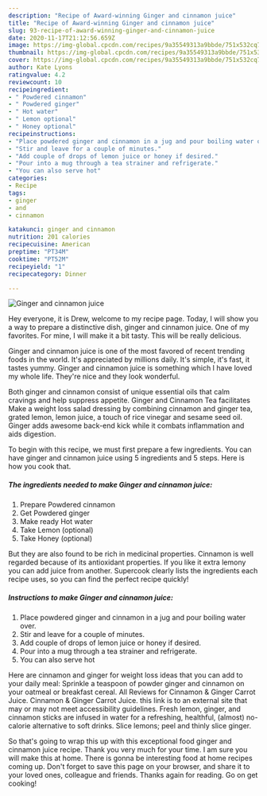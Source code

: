 ```yaml
---
description: "Recipe of Award-winning Ginger and cinnamon juice"
title: "Recipe of Award-winning Ginger and cinnamon juice"
slug: 93-recipe-of-award-winning-ginger-and-cinnamon-juice
date: 2020-11-17T21:12:56.659Z
image: https://img-global.cpcdn.com/recipes/9a35549313a9bbde/751x532cq70/ginger-and-cinnamon-juice-recipe-main-photo.jpg
thumbnail: https://img-global.cpcdn.com/recipes/9a35549313a9bbde/751x532cq70/ginger-and-cinnamon-juice-recipe-main-photo.jpg
cover: https://img-global.cpcdn.com/recipes/9a35549313a9bbde/751x532cq70/ginger-and-cinnamon-juice-recipe-main-photo.jpg
author: Kate Lyons
ratingvalue: 4.2
reviewcount: 10
recipeingredient:
- " Powdered cinnamon"
- " Powdered ginger"
- " Hot water"
- " Lemon optional"
- " Honey optional"
recipeinstructions:
- "Place powdered ginger and cinnamon in a jug and pour boiling water over."
- "Stir and leave for a couple of minutes."
- "Add couple of drops of lemon juice or honey if desired."
- "Pour into a mug through a tea strainer and refrigerate."
- "You can also serve hot"
categories:
- Recipe
tags:
- ginger
- and
- cinnamon

katakunci: ginger and cinnamon 
nutrition: 201 calories
recipecuisine: American
preptime: "PT34M"
cooktime: "PT52M"
recipeyield: "1"
recipecategory: Dinner

---
```



![Ginger and cinnamon juice](https://img-global.cpcdn.com/recipes/9a35549313a9bbde/751x532cq70/ginger-and-cinnamon-juice-recipe-main-photo.jpg)

Hey everyone, it is Drew, welcome to my recipe page. Today, I will show you a way to prepare a distinctive dish, ginger and cinnamon juice. One of my favorites. For mine, I will make it a bit tasty. This will be really delicious.

Ginger and cinnamon juice is one of the most favored of recent trending foods in the world. It's appreciated by millions daily. It's simple, it's fast, it tastes yummy. Ginger and cinnamon juice is something which I have loved my whole life. They're nice and they look wonderful.

Both ginger and cinnamon consist of unique essential oils that calm cravings and help suppress appetite. Ginger and Cinnamon Tea facilitates Make a weight loss salad dressing by combining cinnamon and ginger tea, grated lemon, lemon juice, a touch of rice vinegar and sesame seed oil. Ginger adds awesome back-end kick while it combats inflammation and aids digestion.


To begin with this recipe, we must first prepare a few ingredients. You can have ginger and cinnamon juice using 5 ingredients and 5 steps. Here is how you cook that.

<!--inarticleads1-->

##### The ingredients needed to make Ginger and cinnamon juice:

1. Prepare  Powdered cinnamon
1. Get  Powdered ginger
1. Make ready  Hot water
1. Take  Lemon (optional)
1. Take  Honey (optional)


But they are also found to be rich in medicinal properties. Cinnamon is well regarded because of its antioxidant properties. If you like it extra lemony you can add juice from another. Supercook clearly lists the ingredients each recipe uses, so you can find the perfect recipe quickly! 

<!--inarticleads2-->

##### Instructions to make Ginger and cinnamon juice:

1. Place powdered ginger and cinnamon in a jug and pour boiling water over.
1. Stir and leave for a couple of minutes.
1. Add couple of drops of lemon juice or honey if desired.
1. Pour into a mug through a tea strainer and refrigerate.
1. You can also serve hot


Here are cinnamon and ginger for weight loss ideas that you can add to your daily meal: Sprinkle a teaspoon of powder ginger and cinnamon on your oatmeal or breakfast cereal. All Reviews for Cinnamon &amp; Ginger Carrot Juice. Cinnamon &amp; Ginger Carrot Juice. this link is to an external site that may or may not meet accessibility guidelines. Fresh lemon, ginger, and cinnamon sticks are infused in water for a refreshing, healthful, (almost) no-calorie alternative to soft drinks. Slice lemons; peel and thinly slice ginger. 

So that's going to wrap this up with this exceptional food ginger and cinnamon juice recipe. Thank you very much for your time. I am sure you will make this at home. There is gonna be interesting food at home recipes coming up. Don't forget to save this page on your browser, and share it to your loved ones, colleague and friends. Thanks again for reading. Go on get cooking!
